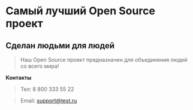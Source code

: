 # Самый лучший Open Source проект

## Сделан людьми для людей

> Наш Open Source проект предназначен для объединения людей со всего мира!



**Контакты**
> Тел: 8 800 333 55 22

> Email: support@test.ru
